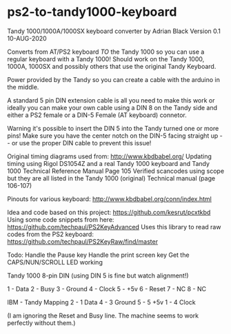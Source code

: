 # ps2-to-tandy1000-keyboard

Tandy 1000/1000A/1000SX keyboard converter by Adrian Black
Version 0.1 10-AUG-2020

Converts from AT/PS2 keyboard _TO_ the Tandy 1000 so you can use a regular keyboard with a Tandy 1000! Should work on the Tandy 1000, 1000A, 1000SX and possibly others that use the original Tandy Keyboard. 

Power provided by the Tandy so you can create a cable with the arduino in the middle. 

A standard 5 pin DIN extension cable is all you need to make this work or ideally you can make your own cable using a DIN 8 on the Tandy side and either a PS2 female or a DIN-5 Female (AT keyboard) connetor.

Warning it's possible to insert the DIN 5 into the Tandy turned one or more pins! Make sure you have the center notch on the DIN-5 facing straight up -- or use the proper DIN cable to prevent this issue!

Original timing diagrams used from: http://www.kbdbabel.org/
Updating timing using Rigol DS1054Z and a real Tandy 1000 keyboard and Tandy 1000 Technical Reference Manual Page 105
Verified scancodes using scope but they are all listed in the Tandy 1000 (original) Technical manual (page 106-107)

Pinouts for various keyboard: http://www.kbdbabel.org/conn/index.html

Idea and code based on this project: https://github.com/kesrut/pcxtkbd
Using some code snippets from here: https://github.com/techpaul/PS2KeyAdvanced
Uses this library to read raw codes from the PS2 keyboard: https://github.com/techpaul/PS2KeyRaw/find/master
 
Todo: 
Handle the Pause key
Handle the print screen key
Get the CAPS/NUN/SCROLL LED working 

Tandy 1000 8-pin DIN (using DIN 5 is fine but watch alignment!)

1 - Data
2 - Busy
3 - Ground
4 - Clock
5 - +5v
6 - Reset
7 - NC
8 - NC

IBM - Tandy Mapping
2 - 1 Data
4 - 3 Ground
5 - 5 +5v
1 - 4 Clock

(I am ignoring the Reset and Busy line. The machine seems to work perfectly without them.)
